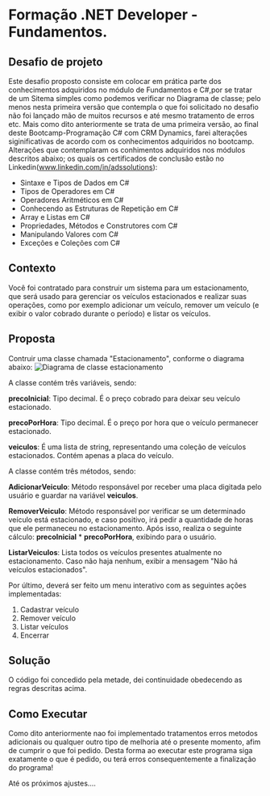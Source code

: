 # Formação .NET Developer - Fundamentos.

## Desafio de projeto
Este desafio proposto consiste em colocar em prática parte dos conhecimentos adquiridos no módulo de Fundamentos e C#,por se tratar de um Sitema simples como podemos verificar no Diagrama de classe; pelo menos nesta primeira versão que contempla o que foi solicitado no desafio não foi lançado mão de muitos recursos e até mesmo tratamento de erros etc.
  Mais como dito anteriormente se trata de uma primeira versão, ao final deste Bootcamp-Programação C# com CRM Dynamics, farei alterações siginificativas de acordo com os conhecimentos adquiridos no bootcamp.
   Alterações que contemplaram os conhimentos adquiridos nos módulos descritos abaixo; os quais os certificados de conclusão estão no Linkedin(www.linkedin.com/in/adssolutions):
* Sintaxe e Tipos de Dados em C#
* Tipos de Operadores em C#
* Operadores Aritméticos em C#
* Conhecendo as Estruturas de Repetição em C#
* Array e Listas em C#
* Propriedades, Métodos e Construtores com C#
* Manipulando Valores com C#
* Exceções e Coleções com C#

## Contexto
Você foi contratado para construir um sistema para um estacionamento, que será usado para gerenciar os veículos estacionados e realizar suas operações, como por exemplo adicionar um veículo, remover um veículo (e exibir o valor cobrado durante o período) e listar os veículos.

## Proposta
Contruir uma classe chamada "Estacionamento", conforme o diagrama abaixo:
![Diagrama de classe estacionamento](diagrama_classe_estacionamento.png)

A classe contém três variáveis, sendo:

**precoInicial**: Tipo decimal. É o preço cobrado para deixar seu veículo estacionado.

**precoPorHora**: Tipo decimal. É o preço por hora que o veículo permanecer estacionado.

**veiculos**: É uma lista de string, representando uma coleção de veículos estacionados. Contém apenas a placa do veículo.

A classe contém três métodos, sendo:

**AdicionarVeiculo**: Método responsável por receber uma placa digitada pelo usuário e guardar na variável **veiculos**.

**RemoverVeiculo**: Método responsável por verificar se um determinado veículo está estacionado, e caso positivo, irá pedir a quantidade de horas que ele permaneceu no estacionamento. Após isso, realiza o seguinte cálculo: **precoInicial** * **precoPorHora**, exibindo para o usuário.

**ListarVeiculos**: Lista todos os veículos presentes atualmente no estacionamento. Caso não haja nenhum, exibir a mensagem "Não há veículos estacionados".

Por último, deverá ser feito um menu interativo com as seguintes ações implementadas:
1. Cadastrar veículo
2. Remover veículo
3. Listar veículos
4. Encerrar


## Solução
O código foi concedido pela metade, dei continuidade obedecendo as regras descritas acima.

## Como Executar
Como dito anteriormente nao foi implementado tratamentos erros metodos adicionais ou qualquer outro tipo de melhoria até o presente momento, afim de cumprir o que foi pedido. Desta forma ao executar este programa siga exatamente o que é pedido, ou terá erros consequentemente a finalização do programa!

  Até os próximos ajustes....
